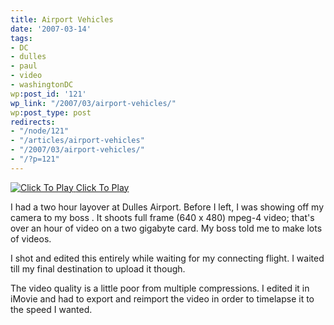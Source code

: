 ```yaml
---
title: Airport Vehicles
date: '2007-03-14'
tags:
- DC
- dulles
- paul
- video
- washingtonDC
wp:post_id: '121'
wp_link: "/2007/03/airport-vehicles/"
wp:post_type: post
redirects:
- "/node/121"
- "/articles/airport-vehicles"
- "/2007/03/airport-vehicles/"
- "/?p=121"
---
```


[ ![](http://blip.tv/file/get/Bensheldon-AirportVehicles233.flv.jpg "Click To Play") ](http://blip.tv/file/get/Bensheldon-AirportVehicles233.flv)
[Click To Play](http://blip.tv/file/get/Bensheldon-AirportVehicles233.flv)

I had a two hour layover at Dulles Airport. Before I left, I was showing off my camera to my boss . It shoots full frame (640 x 480) mpeg-4 video; that's over an hour of video on a two gigabyte card. My boss told me to make lots of videos.

I shot and edited this entirely while waiting for my connecting flight. I waited till my final destination to upload it though.

The video quality is a little poor from multiple compressions. I edited it in iMovie and had to export and reimport the video in order to timelapse it to the speed I wanted.
